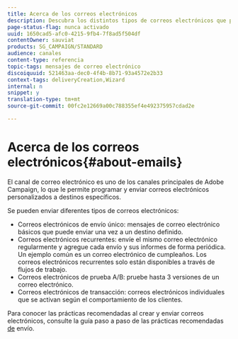 ```yaml
---
title: Acerca de los correos electrónicos
description: Descubra los distintos tipos de correos electrónicos que puede enviar con Adobe Campaign.
page-status-flag: nunca activado
uuid: 1650cad5-afc0-4215-9fb4-7f8ad5f504df
contentOwner: sauviat
products: SG_CAMPAIGN/STANDARD
audience: canales
content-type: referencia
topic-tags: mensajes de correo electrónico
discoiquuid: 521463aa-dec0-4f4b-8b71-93a4572e2b33
context-tags: deliveryCreation,Wizard
internal: n
snippet: y
translation-type: tm+mt
source-git-commit: 00fc2e12669a00c788355ef4e492375957cdad2e

---
```



# Acerca de los correos electrónicos{#about-emails}

El canal de correo electrónico es uno de los canales principales de Adobe Campaign, lo que le permite programar y enviar correos electrónicos personalizados a destinos específicos.

Se pueden enviar diferentes tipos de correos electrónicos:

* Correos electrónicos de envío único: mensajes de correo electrónico básicos que puede enviar una vez a un destino definido.
* Correos electrónicos recurrentes: envíe el mismo correo electrónico regularmente y agregue cada envío y sus informes de forma periódica. Un ejemplo común es un correo electrónico de cumpleaños. Los correos electrónicos recurrentes solo están disponibles a través de flujos de trabajo.
* Correos electrónicos de prueba A/B: pruebe hasta 3 versiones de un correo electrónico.
* Correos electrónicos de transacción: correos electrónicos individuales que se activan según el comportamiento de los clientes.

Para conocer las prácticas recomendadas al crear y enviar correos electrónicos, consulte la guía paso a paso de las prácticas recomendadas [de](https://docs.campaign.adobe.com/doc/standard/getting_started/en/ACS_DeliveryBestPractices.html) envío.
